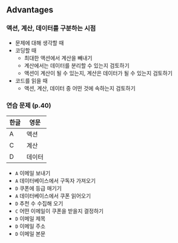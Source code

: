 ## Advantages

### 액션, 계산, 데이터를 구분하는 시점

- 문제에 대해 생각할 때
- 코딩할 때 
   - 최대한 액션에서 계산을 빼내기
   - 계산에서는 데이터를 분리할 수 있는지 검토하기
   - 액션이 계산이 될 수 있는지, 계산은 데이터가 될 수 있는지 검토하기
- 코드를 읽을 때
   - 액션, 계산, 데이터 중 어떤 것에 속하는지 검토하기

### 연습 문제 (p.40)
| 한글 | 영문   |
|------|--------|
| A    | 액션   |
| C    | 계산   |
| D    | 데이터 |

- `A` 이메일 보내기
- `A` 데이터베이스에서 구독자 가져오기
- `D` 쿠폰에 등급 매기기
- `A` 데이터베이스에서 쿠폰 읽어오기
- `D` 추천 수 수집해 오기
- `C` 어떤 이메일이 쿠폰을 받을지 결정하기
- `D` 이메일 제목
- `D` 이메일 주소
- `D` 이메일 본문
